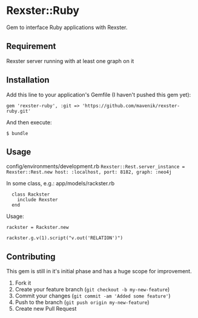 # Rexster::Ruby

Gem to interface Ruby applications with Rexster.

## Requirement

Rexster server running with at least one graph on it

## Installation

Add this line to your application's Gemfile (I haven't pushed this gem yet):

    gem 'rexster-ruby', :git => 'https://github.com/mavenik/rexster-ruby.git'

And then execute:

    $ bundle

## Usage

config/environments/development.rb
`Rexster::Rest.server_instance = Rexster::Rest.new host: :localhost, port: 8182, graph: :neo4j`

In some class, e.g.: app/models/rackster.rb

```
  class Rackster
    include Rexster
  end
```

Usage:

`rackster = Rackster.new`

`rackster.g.v(1).script("v.out('RELATION')")`

## Contributing

This gem is still in it's initial phase and has a huge scope for improvement.

1. Fork it
2. Create your feature branch (`git checkout -b my-new-feature`)
3. Commit your changes (`git commit -am 'Added some feature'`)
4. Push to the branch (`git push origin my-new-feature`)
5. Create new Pull Request
